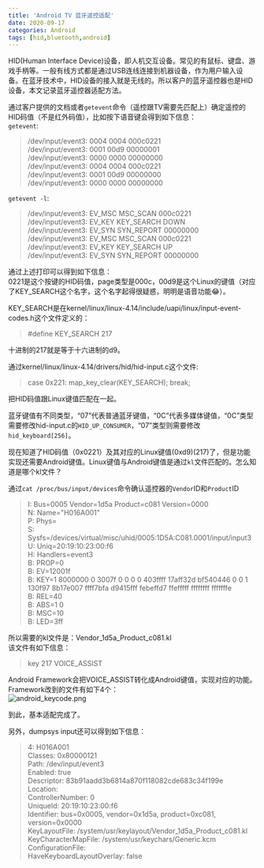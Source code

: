 ```yaml
---
title: 'Android TV 蓝牙遥控适配'
date: 2020-09-17
categories: Android
tags: [hid,bluetooth,android]
---
```


HID(Human Interface Device)设备，即人机交互设备。常见的有鼠标、键盘、游戏手柄等。一般有线方式都是通过USB连线连接到机器设备，作为用户输入设备。在蓝牙技术中，HID设备的接入就是无线的。所以客户的蓝牙遥控器也是HID设备，本文记录蓝牙遥控器适配方法。  

<!-- more -->


通过客户提供的文档或者`getevent`命令（遥控跟TV需要先匹配上）确定遥控的HID码值（不是红外码值），比如按下语音键会得到如下信息：    
`getevent`:  
> /dev/input/event3: 0004 0004 000c0221  
> /dev/input/event3: 0001 00d9 00000001  
> /dev/input/event3: 0000 0000 00000000  
> /dev/input/event3: 0004 0004 000c0221  
> /dev/input/event3: 0001 00d9 00000000  
> /dev/input/event3: 0000 0000 00000000  

`getevent -l`:  
> /dev/input/event3: EV_MSC       MSC_SCAN             000c0221  
> /dev/input/event3: EV_KEY       KEY_SEARCH           DOWN  
> /dev/input/event3: EV_SYN       SYN_REPORT           00000000  
> /dev/input/event3: EV_MSC       MSC_SCAN             000c0221  
> /dev/input/event3: EV_KEY       KEY_SEARCH           UP  
> /dev/input/event3: EV_SYN       SYN_REPORT           00000000  

通过上述打印可以得到如下信息：  
0221是这个按键的HID码值，page类型是000c，00d9是这个Linux的键值（对应了KEY_SEARCH这个名字，这个名字起得很疑惑，明明是语音功能:joy:）。  

KEY_SEARCH是在kernel/linux/linux-4.14/include/uapi/linux/input-event-codes.h这个文件定义的：  
> #define KEY_SEARCH              217  

十进制的217就是等于十六进制的d9。  

通过kernel/linux/linux-4.14/drivers/hid/hid-input.c这个文件:  
> case 0x221: map_key_clear(KEY_SEARCH);          break;  

把HID码值跟Linux键值匹配在一起。  

蓝牙键值有不同类型，“07”代表普通蓝牙键值，“0C”代表多媒体键值，“0C”类型需要修改hid-input.c的`HID_UP_CONSUMER`，“07”类型则需要修改`hid_keyboard[256]`。  


现在知道了HID码值（0x0221）及其对应的Linux键值(0xd9)(217)了，但是功能实现还需要Android键值。Linux键值与Android键值是通过`kl`文件匹配的。怎么知道是哪个kl文件？  

通过`cat /proc/bus/input/devices`命令确认遥控器的`Vendor`ID和`Product`ID  
> I: Bus=0005 Vendor=1d5a Product=c081 Version=0000  
> N: Name="H016A001"  
> P: Phys=  
> S: Sysfs=/devices/virtual/misc/uhid/0005:1D5A:C081.0001/input/input3  
> U: Uniq=20:19:10:23:00:f6  
> H: Handlers=event3  
> B: PROP=0  
> B: EV=12001f  
> B: KEY=1 8000000 0 3007f 0 0 0 0 403ffff 17aff32d bf540446 0 0 1 130f97 8b17e007 ffff7bfa d9415fff febeffd7 ffefffff ffffffff fffffffe  
> B: REL=40  
> B: ABS=1 0  
> B: MSC=10  
> B: LED=3ff  

所以需要的kl文件是：Vendor_1d5a_Product_c081.kl  
该文件有如下信息：  
> key 217   VOICE_ASSIST  

Android Framework会把VOICE_ASSIST转化成Android键值，实现对应的功能。  
Framework改到的文件有如下4个：  
![android_keycode.png](https://i.loli.net/2020/09/17/x5E4wOcneVz7BJ9.png)  

到此，基本适配完成了。  


另外，dumpsys input还可以得到如下信息：  
> 4: H016A001  
> Classes: 0x80000121  
> Path: /dev/input/event3  
> Enabled: true  
> Descriptor: 83b91aadd3b6814a870f118082cde683c34f199e  
> Location:  
> ControllerNumber: 0  
> UniqueId: 20:19:10:23:00:f6  
> Identifier: bus=0x0005, vendor=0x1d5a, product=0xc081, version=0x0000  
> KeyLayoutFile: /system/usr/keylayout/Vendor_1d5a_Product_c081.kl  
> KeyCharacterMapFile: /system/usr/keychars/Generic.kcm  
> ConfigurationFile:  
> HaveKeyboardLayoutOverlay: false  

